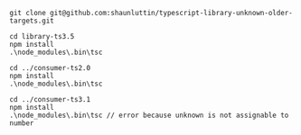 
    git clone git@github.com:shaunluttin/typescript-library-unknown-older-targets.git

    cd library-ts3.5
    npm install
    .\node_modules\.bin\tsc

    cd ../consumer-ts2.0
    npm install
    .\node_modules\.bin\tsc

    cd ../consumer-ts3.1
    npm install
    .\node_modules\.bin\tsc // error because unknown is not assignable to number
